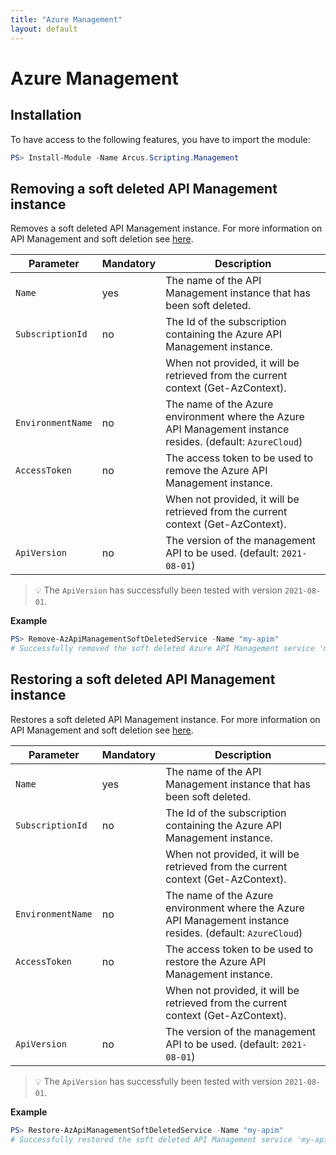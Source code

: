 ```yaml
---
title: "Azure Management"
layout: default
---
```


# Azure Management

## Installation

To have access to the following features, you have to import the module:

```powershell
PS> Install-Module -Name Arcus.Scripting.Management
```

## Removing a soft deleted API Management instance

Removes a soft deleted API Management instance. 
For more information on API Management and soft deletion see [here](https://docs.microsoft.com/en-us/azure/api-management/soft-delete#soft-delete-behavior).

| Parameter        | Mandatory | Description                                                                                                |
| ---------------- | --------- | ---------------------------------------------------------------------------------------------------------- |
| `Name`           | yes       | The name of the API Management instance that has been soft deleted.                                        |
| `SubscriptionId` | no        | The Id of the subscription containing the Azure API Management instance.                                   |
|                  |           | When not provided, it will be retrieved from the current context (Get-AzContext).                          |
| `EnvironmentName`| no        | The name of the Azure environment where the Azure API Management instance resides. (default: `AzureCloud`) |
| `AccessToken`    | no        | The access token to be used to remove the Azure API Management instance.                                   |
|                  |           | When not provided, it will be retrieved from the current context (Get-AzContext).                          |
| `ApiVersion `    | no        | The version of the management API to be used.  (default: `2021-08-01`)                                     |

> :bulb: The `ApiVersion` has successfully been tested with version `2021-08-01`.

**Example**
```powershell
PS> Remove-AzApiManagementSoftDeletedService -Name "my-apim"
# Successfully removed the soft deleted Azure API Management service 'my-apim'
```

## Restoring a soft deleted API Management instance

Restores a soft deleted API Management instance. 
For more information on API Management and soft deletion see [here](https://docs.microsoft.com/en-us/azure/api-management/soft-delete#soft-delete-behavior).

| Parameter        | Mandatory | Description                                                                                                |
| ---------------- | --------- | ---------------------------------------------------------------------------------------------------------- |
| `Name`           | yes       | The name of the API Management instance that has been soft deleted.                                        |
| `SubscriptionId` | no        | The Id of the subscription containing the Azure API Management instance.                                   |
|                  |           | When not provided, it will be retrieved from the current context (Get-AzContext).                          |
| `EnvironmentName`| no        | The name of the Azure environment where the Azure API Management instance resides. (default: `AzureCloud`) |
| `AccessToken`    | no        | The access token to be used to restore the Azure API Management instance.                                  |
|                  |           | When not provided, it will be retrieved from the current context (Get-AzContext).                          |
| `ApiVersion `    | no        | The version of the management API to be used.  (default: `2021-08-01`)                                     |

> :bulb: The `ApiVersion` has successfully been tested with version `2021-08-01`.

**Example**
```powershell
PS> Restore-AzApiManagementSoftDeletedService -Name "my-apim"
# Successfully restored the soft deleted API Management service 'my-apim'
```
